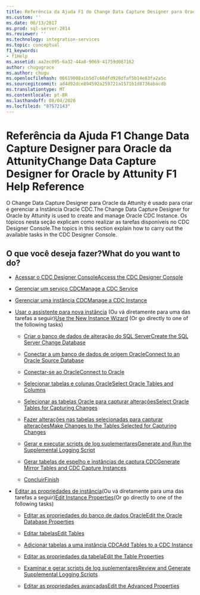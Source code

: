 ```yaml
---
title: Referência da Ajuda F1 do Change Data Capture Designer para Oracle da Attunity | Microsoft Docs
ms.custom: ''
ms.date: 06/13/2017
ms.prod: sql-server-2014
ms.reviewer: ''
ms.technology: integration-services
ms.topic: conceptual
f1_keywords:
- f1Help
ms.assetid: aa2ec095-6a32-44a8-9069-41759d087162
author: chugugrace
ms.author: chugu
ms.openlocfilehash: 06619008a1b5d7c66dfd928dfaf5b14e83fa2a5c
ms.sourcegitcommit: ad4d92dce894592a259721a1571b1d8736abacdb
ms.translationtype: MT
ms.contentlocale: pt-BR
ms.lasthandoff: 08/04/2020
ms.locfileid: "87572143"
---
```

# <a name="change-data-capture-designer-for-oracle-by-attunity-f1-help-reference"></a><span data-ttu-id="5c81e-102">Referência da Ajuda F1 Change Data Capture Designer para Oracle da Attunity</span><span class="sxs-lookup"><span data-stu-id="5c81e-102">Change Data Capture Designer for Oracle by Attunity F1 Help Reference</span></span>
  <span data-ttu-id="5c81e-103">O Change Data Capture Designer para Oracle da Attunity é usado para criar e gerenciar a Instância Oracle CDC.</span><span class="sxs-lookup"><span data-stu-id="5c81e-103">The Change Data Capture Designer for Oracle by Attunity is used to create and manage Oracle CDC Instance.</span></span> <span data-ttu-id="5c81e-104">Os tópicos nesta seção explicam como realizar as tarefas disponíveis no CDC Designer Console.</span><span class="sxs-lookup"><span data-stu-id="5c81e-104">The topics in this section explain how to carry out the available tasks in the CDC Designer Console.</span></span>  
  
## <a name="what-do-you-want-to-do"></a><span data-ttu-id="5c81e-105">O que você deseja fazer?</span><span class="sxs-lookup"><span data-stu-id="5c81e-105">What do you want to do?</span></span>  
  
-   [<span data-ttu-id="5c81e-106">Acessar o CDC Designer Console</span><span class="sxs-lookup"><span data-stu-id="5c81e-106">Access the CDC Designer Console</span></span>](access-the-cdc-designer-console.md)  
  
-   [<span data-ttu-id="5c81e-107">Gerenciar um serviço CDC</span><span class="sxs-lookup"><span data-stu-id="5c81e-107">Manage a CDC Service</span></span>](manage-a-cdc-service.md)  
  
-   [<span data-ttu-id="5c81e-108">Gerenciar uma instância CDC</span><span class="sxs-lookup"><span data-stu-id="5c81e-108">Manage a CDC Instance</span></span>](manage-a-cdc-instance.md)  
  
-   <span data-ttu-id="5c81e-109">[Usar o assistente para nova instância](use-the-new-instance-wizard.md) (Ou vá diretamente para uma das tarefas a seguir)</span><span class="sxs-lookup"><span data-stu-id="5c81e-109">[Use the New Instance Wizard](use-the-new-instance-wizard.md) (Or go directly to one of the following tasks)</span></span>  
  
    -   [<span data-ttu-id="5c81e-110">Criar o banco de dados de alteração do SQL Server</span><span class="sxs-lookup"><span data-stu-id="5c81e-110">Create the SQL Server Change Database</span></span>](create-the-sql-server-change-database.md)  
  
    -   [<span data-ttu-id="5c81e-111">Conectar a um banco de dados de origem Oracle</span><span class="sxs-lookup"><span data-stu-id="5c81e-111">Connect to an Oracle Source Database</span></span>](connect-to-an-oracle-source-database.md)  
  
    -   [<span data-ttu-id="5c81e-112">Conectar-se ao Oracle</span><span class="sxs-lookup"><span data-stu-id="5c81e-112">Connect to Oracle</span></span>](connect-to-oracle.md)  
  
    -   [<span data-ttu-id="5c81e-113">Selecionar tabelas e colunas Oracle</span><span class="sxs-lookup"><span data-stu-id="5c81e-113">Select Oracle Tables and Columns</span></span>](select-oracle-tables-and-columns.md)  
  
    -   [<span data-ttu-id="5c81e-114">Selecionar as tabelas Oracle para capturar alterações</span><span class="sxs-lookup"><span data-stu-id="5c81e-114">Select Oracle Tables for Capturing Changes</span></span>](select-oracle-tables-for-capturing-changes.md)  
  
    -   [<span data-ttu-id="5c81e-115">Fazer alterações nas tabelas selecionadas para capturar alterações</span><span class="sxs-lookup"><span data-stu-id="5c81e-115">Make Changes to the Tables Selected for Capturing Changes</span></span>](make-changes-to-the-tables-selected-for-capturing-changes.md)  
  
    -   [<span data-ttu-id="5c81e-116">Gerar e executar scripts de log suplementares</span><span class="sxs-lookup"><span data-stu-id="5c81e-116">Generate and Run the Supplemental Logging Script</span></span>](generate-and-run-the-supplemental-logging-script.md)  
  
    -   [<span data-ttu-id="5c81e-117">Gerar tabelas de espelho e instâncias de captura CDC</span><span class="sxs-lookup"><span data-stu-id="5c81e-117">Generate Mirror Tables and CDC Capture Instances</span></span>](generate-mirror-tables-and-cdc-capture-instances.md)  
  
    -   [<span data-ttu-id="5c81e-118">Concluir</span><span class="sxs-lookup"><span data-stu-id="5c81e-118">Finish</span></span>](finish.md)  
  
-   <span data-ttu-id="5c81e-119">[Editar as propriedades de instância](edit-instance-properties.md)(Ou vá diretamente para uma das tarefas a seguir)</span><span class="sxs-lookup"><span data-stu-id="5c81e-119">[Edit Instance Properties](edit-instance-properties.md)(Or go directly to one of the following tasks)</span></span>  
  
    -   [<span data-ttu-id="5c81e-120">Editar as propriedades do banco de dados Oracle</span><span class="sxs-lookup"><span data-stu-id="5c81e-120">Edit the Oracle Database Properties</span></span>](edit-the-oracle-database-properties.md)  
  
    -   [<span data-ttu-id="5c81e-121">Editar tabelas</span><span class="sxs-lookup"><span data-stu-id="5c81e-121">Edit Tables</span></span>](edit-tables.md)  
  
    -   [<span data-ttu-id="5c81e-122">Adicionar tabelas a uma instância CDC</span><span class="sxs-lookup"><span data-stu-id="5c81e-122">Add Tables to a CDC Instance</span></span>](add-tables-to-a-cdc-instance.md)  
  
    -   [<span data-ttu-id="5c81e-123">Editar as propriedades da tabela</span><span class="sxs-lookup"><span data-stu-id="5c81e-123">Edit the Table Properties</span></span>](edit-the-table-properties.md)  
  
    -   [<span data-ttu-id="5c81e-124">Examinar e gerar scripts de log suplementares</span><span class="sxs-lookup"><span data-stu-id="5c81e-124">Review and Generate Supplemental Logging Scripts</span></span>](review-and-generate-supplemental-logging-scripts.md)  
  
    -   [<span data-ttu-id="5c81e-125">Editar as propriedades avançadas</span><span class="sxs-lookup"><span data-stu-id="5c81e-125">Edit the Advanced Properties</span></span>](edit-the-advanced-properties.md)  
  
  

